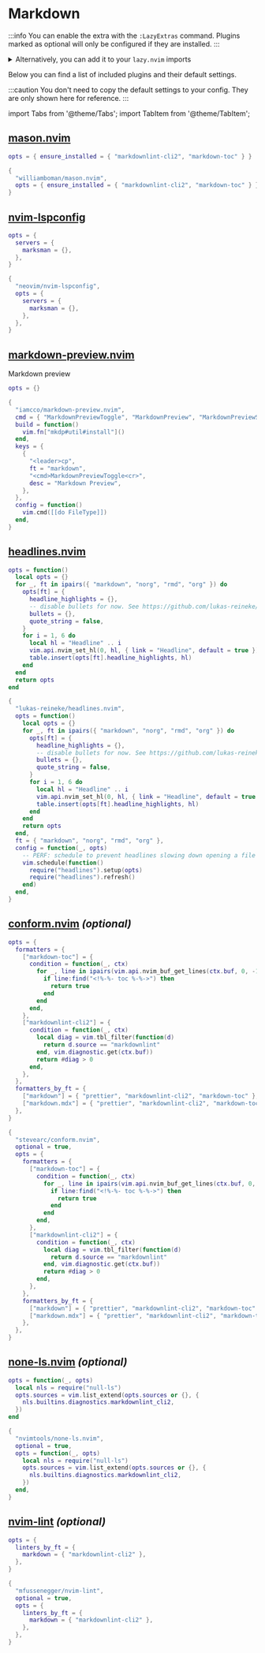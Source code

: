 # Markdown

<!-- plugins:start -->

:::info
You can enable the extra with the `:LazyExtras` command.
Plugins marked as optional will only be configured if they are installed.
:::

<details>
<summary>Alternatively, you can add it to your <code>lazy.nvim</code> imports</summary>

```lua title="lua/config/lazy.lua" {4}
require("lazy").setup({
  spec = {
    { "LazyVim/LazyVim", import = "lazyvim.plugins" },
    { import = "lazyvim.plugins.extras.lang.markdown" },
    { import = "plugins" },
  },
})
```

</details>

Below you can find a list of included plugins and their default settings.

:::caution
You don't need to copy the default settings to your config.
They are only shown here for reference.
:::

import Tabs from '@theme/Tabs';
import TabItem from '@theme/TabItem';

## [mason.nvim](https://github.com/williamboman/mason.nvim)

<Tabs>

<TabItem value="opts" label="Options">

```lua
opts = { ensure_installed = { "markdownlint-cli2", "markdown-toc" } }
```

</TabItem>


<TabItem value="code" label="Full Spec">

```lua
{
  "williamboman/mason.nvim",
  opts = { ensure_installed = { "markdownlint-cli2", "markdown-toc" } },
}
```

</TabItem>

</Tabs>

## [nvim-lspconfig](https://github.com/neovim/nvim-lspconfig)

<Tabs>

<TabItem value="opts" label="Options">

```lua
opts = {
  servers = {
    marksman = {},
  },
}
```

</TabItem>


<TabItem value="code" label="Full Spec">

```lua
{
  "neovim/nvim-lspconfig",
  opts = {
    servers = {
      marksman = {},
    },
  },
}
```

</TabItem>

</Tabs>

## [markdown-preview.nvim](https://github.com/iamcco/markdown-preview.nvim)

 Markdown preview


<Tabs>

<TabItem value="opts" label="Options">

```lua
opts = {}
```

</TabItem>


<TabItem value="code" label="Full Spec">

```lua
{
  "iamcco/markdown-preview.nvim",
  cmd = { "MarkdownPreviewToggle", "MarkdownPreview", "MarkdownPreviewStop" },
  build = function()
    vim.fn["mkdp#util#install"]()
  end,
  keys = {
    {
      "<leader>cp",
      ft = "markdown",
      "<cmd>MarkdownPreviewToggle<cr>",
      desc = "Markdown Preview",
    },
  },
  config = function()
    vim.cmd([[do FileType]])
  end,
}
```

</TabItem>

</Tabs>

## [headlines.nvim](https://github.com/lukas-reineke/headlines.nvim)

<Tabs>

<TabItem value="opts" label="Options">

```lua
opts = function()
  local opts = {}
  for _, ft in ipairs({ "markdown", "norg", "rmd", "org" }) do
    opts[ft] = {
      headline_highlights = {},
      -- disable bullets for now. See https://github.com/lukas-reineke/headlines.nvim/issues/66
      bullets = {},
      quote_string = false,
    }
    for i = 1, 6 do
      local hl = "Headline" .. i
      vim.api.nvim_set_hl(0, hl, { link = "Headline", default = true })
      table.insert(opts[ft].headline_highlights, hl)
    end
  end
  return opts
end
```

</TabItem>


<TabItem value="code" label="Full Spec">

```lua
{
  "lukas-reineke/headlines.nvim",
  opts = function()
    local opts = {}
    for _, ft in ipairs({ "markdown", "norg", "rmd", "org" }) do
      opts[ft] = {
        headline_highlights = {},
        -- disable bullets for now. See https://github.com/lukas-reineke/headlines.nvim/issues/66
        bullets = {},
        quote_string = false,
      }
      for i = 1, 6 do
        local hl = "Headline" .. i
        vim.api.nvim_set_hl(0, hl, { link = "Headline", default = true })
        table.insert(opts[ft].headline_highlights, hl)
      end
    end
    return opts
  end,
  ft = { "markdown", "norg", "rmd", "org" },
  config = function(_, opts)
    -- PERF: schedule to prevent headlines slowing down opening a file
    vim.schedule(function()
      require("headlines").setup(opts)
      require("headlines").refresh()
    end)
  end,
}
```

</TabItem>

</Tabs>

## [conform.nvim](https://github.com/stevearc/conform.nvim) _(optional)_

<Tabs>

<TabItem value="opts" label="Options">

```lua
opts = {
  formatters = {
    ["markdown-toc"] = {
      condition = function(_, ctx)
        for _, line in ipairs(vim.api.nvim_buf_get_lines(ctx.buf, 0, -1, false)) do
          if line:find("<!%-%- toc %-%->") then
            return true
          end
        end
      end,
    },
    ["markdownlint-cli2"] = {
      condition = function(_, ctx)
        local diag = vim.tbl_filter(function(d)
          return d.source == "markdownlint"
        end, vim.diagnostic.get(ctx.buf))
        return #diag > 0
      end,
    },
  },
  formatters_by_ft = {
    ["markdown"] = { "prettier", "markdownlint-cli2", "markdown-toc" },
    ["markdown.mdx"] = { "prettier", "markdownlint-cli2", "markdown-toc" },
  },
}
```

</TabItem>


<TabItem value="code" label="Full Spec">

```lua
{
  "stevearc/conform.nvim",
  optional = true,
  opts = {
    formatters = {
      ["markdown-toc"] = {
        condition = function(_, ctx)
          for _, line in ipairs(vim.api.nvim_buf_get_lines(ctx.buf, 0, -1, false)) do
            if line:find("<!%-%- toc %-%->") then
              return true
            end
          end
        end,
      },
      ["markdownlint-cli2"] = {
        condition = function(_, ctx)
          local diag = vim.tbl_filter(function(d)
            return d.source == "markdownlint"
          end, vim.diagnostic.get(ctx.buf))
          return #diag > 0
        end,
      },
    },
    formatters_by_ft = {
      ["markdown"] = { "prettier", "markdownlint-cli2", "markdown-toc" },
      ["markdown.mdx"] = { "prettier", "markdownlint-cli2", "markdown-toc" },
    },
  },
}
```

</TabItem>

</Tabs>

## [none-ls.nvim](https://github.com/nvimtools/none-ls.nvim) _(optional)_

<Tabs>

<TabItem value="opts" label="Options">

```lua
opts = function(_, opts)
  local nls = require("null-ls")
  opts.sources = vim.list_extend(opts.sources or {}, {
    nls.builtins.diagnostics.markdownlint_cli2,
  })
end
```

</TabItem>


<TabItem value="code" label="Full Spec">

```lua
{
  "nvimtools/none-ls.nvim",
  optional = true,
  opts = function(_, opts)
    local nls = require("null-ls")
    opts.sources = vim.list_extend(opts.sources or {}, {
      nls.builtins.diagnostics.markdownlint_cli2,
    })
  end,
}
```

</TabItem>

</Tabs>

## [nvim-lint](https://github.com/mfussenegger/nvim-lint) _(optional)_

<Tabs>

<TabItem value="opts" label="Options">

```lua
opts = {
  linters_by_ft = {
    markdown = { "markdownlint-cli2" },
  },
}
```

</TabItem>


<TabItem value="code" label="Full Spec">

```lua
{
  "mfussenegger/nvim-lint",
  optional = true,
  opts = {
    linters_by_ft = {
      markdown = { "markdownlint-cli2" },
    },
  },
}
```

</TabItem>

</Tabs>

<!-- plugins:end -->

